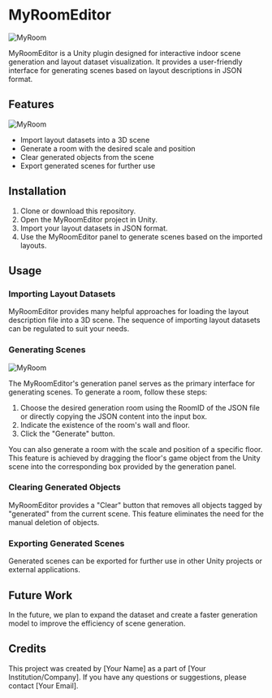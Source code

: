 # MyRoomEditor

![MyRoom](https://github.com/BigJIU/RoomViewer/blob/main/imgs/MyRoom.png)

MyRoomEditor is a Unity plugin designed for interactive indoor scene generation and layout dataset visualization. It provides a user-friendly interface for generating scenes based on layout descriptions in JSON format.

## Features

![MyRoom](https://github.com/BigJIU/RoomViewer/blob/main/imgs/EditorMain.png)

- Import layout datasets into a 3D scene
- Generate a room with the desired scale and position
- Clear generated objects from the scene
- Export generated scenes for further use

## Installation

1. Clone or download this repository.
2. Open the MyRoomEditor project in Unity.
3. Import your layout datasets in JSON format.
4. Use the MyRoomEditor panel to generate scenes based on the imported layouts.

## Usage

### Importing Layout Datasets

MyRoomEditor provides many helpful approaches for loading the layout description file into a 3D scene. The sequence of importing layout datasets can be regulated to suit your needs.

### Generating Scenes

![MyRoom](https://github.com/BigJIU/RoomViewer/blob/main/imgs/EditorGenerate.png)

The MyRoomEditor's generation panel serves as the primary interface for generating scenes. To generate a room, follow these steps:

1. Choose the desired generation room using the RoomID of the JSON file or directly copying the JSON content into the input box.
2. Indicate the existence of the room's wall and floor.
3. Click the "Generate" button.

You can also generate a room with the scale and position of a specific floor. This feature is achieved by dragging the floor's game object from the Unity scene into the corresponding box provided by the generation panel.

### Clearing Generated Objects

MyRoomEditor provides a "Clear" button that removes all objects tagged by "generated" from the current scene. This feature eliminates the need for the manual deletion of objects.

### Exporting Generated Scenes

Generated scenes can be exported for further use in other Unity projects or external applications.

## Future Work

In the future, we plan to expand the dataset and create a faster generation model to improve the efficiency of scene generation.

## Credits

This project was created by [Your Name] as a part of [Your Institution/Company]. If you have any questions or suggestions, please contact [Your Email].